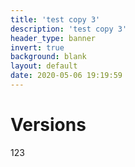 ```yaml
---
title: 'test copy 3'
description: 'test copy 3'
header_type: banner
invert: true
background: blank
layout: default
date: 2020-05-06 19:19:59
---
```

# Versions
123